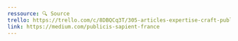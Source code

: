 ```yaml
---
ressource: 🔍 Source
trello: https://trello.com/c/8DBQCq3T/305-articles-expertise-craft-publicis-sapient-engineering
link: https://medium.com/publicis-sapient-france
---
```

